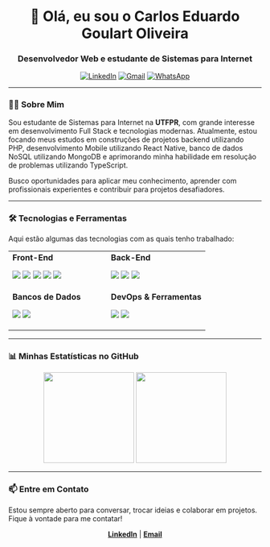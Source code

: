 <h1 align="center">👋 Olá, eu sou o Carlos Eduardo Goulart Oliveira</h1>
<h3 align="center">Desenvolvedor Web e estudante de Sistemas para Internet</h3>

<p align="center">
  <a href="https://www.linkedin.com/in/carlosegoulart/" target="_blank"><img src="https://img.shields.io/badge/LinkedIn-0077B5?style=for-the-badge&logo=linkedin&logoColor=white" alt="LinkedIn"/></a>
  <a href="mailto:goulart193@gmail.com"><img src="https://img.shields.io/badge/Gmail-D14836?style=for-the-badge&logo=gmail&logoColor=white" alt="Gmail"/></a>
  <a href="https://wa.me/5543988035651" target="_blank"><img src="https://img.shields.io/badge/WhatsApp-25D366?style=for-the-badge&logo=whatsapp&logoColor=white" alt="WhatsApp"/></a>
</p>

---

### 👨‍💻 Sobre Mim

<p>
  Sou estudante de Sistemas para Internet na <strong>UTFPR</strong>, com grande interesse em desenvolvimento Full Stack e tecnologias modernas. Atualmente, estou focando meus estudos em construções de projetos backend utilizando PHP, desenvolvimento Mobile utilizando React Native, banco de dados NoSQL utilizando MongoDB e aprimorando minha habilidade em resolução de problemas utilizando TypeScript.
</p>
<p>
  Busco oportunidades para aplicar meu conhecimento, aprender com profissionais experientes e contribuir para projetos desafiadores.
</p>

---

### 🛠️ Tecnologias e Ferramentas

Aqui estão algumas das tecnologias com as quais tenho trabalhado:

<table>
  <tr>
    <td valign="top" width="50%">
      <strong>Front-End</strong>
      <p align="left">
        <a href="https://reactjs.org/" target="_blank"><img src="https://img.shields.io/badge/React-61DAFB.svg?style=for-the-badge&logo=React&logoColor=black"></a>
        <a href="https://www.typescriptlang.org/" target="_blank"><img src="https://img.shields.io/badge/TypeScript-3178C6.svg?style=for-the-badge&logo=TypeScript&logoColor=white"></a>
        <a href="https://developer.mozilla.org/en-US/docs/Web/JavaScript" target="_blank"><img src="https://img.shields.io/badge/JavaScript-F7DF1E?style=for-the-badge&logo=javascript&logoColor=black"></a>
        <a href="https://www.w3.org/html/" target="_blank"><img src="https://img.shields.io/badge/HTML5-E34F26?style=for-the-badge&logo=html5&logoColor=white"></a>
        <a href="https://www.w3schools.com/css/" target="_blank"><img src="https://img.shields.io/badge/CSS3-1572B6?style=for-the-badge&logo=css3&logoColor=white"></a>
      </p>
    </td>
    <td valign="top" width="50%">
      <strong>Back-End</strong>
      <p align="left">
        <a href="https://nodejs.org" target="_blank"><img src="https://img.shields.io/badge/Node.js-5FA04E.svg?style=for-the-badge&logo=nodedotjs&logoColor=white"></a>
        <a href="https://www.python.org" target="_blank"><img src="https://img.shields.io/badge/Python-14354C?style=for-the-badge&logo=python&logoColor=white"></a>
        <a href="https://www.php.net" target="_blank"><img src="https://img.shields.io/badge/PHP-777BB4.svg?style=for-the-badge&logo=PHP&logoColor=white"></a>
      </p>
    </td>
  </tr>
  <tr>
    <td valign="top" width="50%">
      <strong>Bancos de Dados</strong>
      <p align="left">
        <a href="https://www.mysql.com/" target="_blank"><img src="https://img.shields.io/badge/MySQL-4479A1.svg?style=for-the-badge&logo=MySQL&logoColor=white"></a>
        <a href="https://www.mongodb.com/" target="_blank"><img src="https://img.shields.io/badge/MongoDB-47A248.svg?style=for-the-badge&logo=MongoDB&logoColor=white"></a>
      </p>
    </td>
    <td valign="top" width="50%">
      <strong>DevOps & Ferramentas</strong>
      <p align="left">
        <a href="https://www.docker.com/" target="_blank"><img src="https://img.shields.io/badge/Docker-2496ED.svg?style=for-the-badge&logo=Docker&logoColor=white"></a>
        <a href="https://git-scm.com/" target="_blank"><img src="https://img.shields.io/badge/GIT-E44C30?style=for-the-badge&logo=git&logoColor=white"></a>
      </p>
    </td>
  </tr>
</table>

---

### 📊 Minhas Estatísticas no GitHub

<p align="center">
  <img height="180em" src="https://github-readme-stats.vercel.app/api?username=carlosegoulart&show_icons=true&theme=dracula&include_all_commits=true&count_private=true"/>
  <img height="180em" src="https://github-readme-stats.vercel.app/api/top-langs/?username=carlosegoulart&layout=compact&langs_count=8&theme=dracula"/>
</p>

---

### 📫 Entre em Contato

<p>
  Estou sempre aberto para conversar, trocar ideias e colaborar em projetos. Fique à vontade para me contatar!
</p>
<p align="center">
  <a href="https://www.linkedin.com/in/carlos-eduardo-goulart-oliveira-a59071234/" target="_blank"><strong>LinkedIn</strong></a> | 
  <a href="mailto:seu-email-aqui@exemplo.com"><strong>Email</strong></a>
</p>

